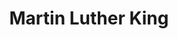 ---
pid: ch961
title: Martin Luther King
location_transcription: in front of Philadelphia Museum
coordinates: "[-75.172739523684, 39.958750762643]"
zipcode: '19129'
gen_neighborhood: Northwest Philadelphia
neighborhood: East Falls
outside_phl: 
age: '62'
age_range: 60-69
instagram: 
image_file_name: ch_961.jpg
proposal_transcription: Made out of mosaics
topic: Person,History,Human Rights,Politics
topic_summary: 0, 0, 0, 0
type: Mosaic
keywords_other: 
credit: Gaidac
image_labels: 
twitter: 
facebook: 
permalink: "/monuments/ch961/"
layout: item-page
---